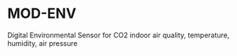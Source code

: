 # MOD-ENV
Digital Environmental Sensor for CO2 indoor air quality, temperature, humidity, air pressure
